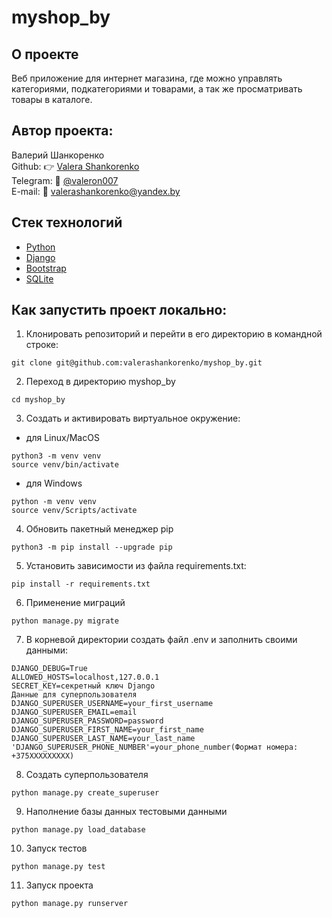 # myshop_by

## О проекте
Веб приложение для интернет магазина, где можно управлять категориями, подкатегориями и товарами, а так же просматривать товары в каталоге.

## Автор проекта:
Валерий Шанкоренко<br/>
Github: 👉 [Valera Shankorenko](https://github.com/valerashankorenko)<br/>
Telegram: 📱 [@valeron007](https://t.me/valeron007)<br/>
E-mail: 📧 valerashankorenko@yandex.by<br/>

## Стек технологий
- [Python](https://www.python.org/)
- [Django](https://www.djangoproject.com/)
- [Bootstrap](https://getbootstrap.com/)
- [SQLite](https://www.sqlite.org/)

## Как запустить проект локально:
1. Клонировать репозиторий и перейти в его директорию в командной строке:
```shell
git clone git@github.com:valerashankorenko/myshop_by.git
```
2. Переход в директорию myshop_by
```shell
cd myshop_by
```
3. Cоздать и активировать виртуальное окружение:
 - для Linux/MacOS
```shell
python3 -m venv venv
source venv/bin/activate
```
- для Windows
```shell
python -m venv venv
source venv/Scripts/activate
```
4. Обновить пакетный менеджер pip
```shell
python3 -m pip install --upgrade pip
```
5. Установить зависимости из файла requirements.txt:
```shell
pip install -r requirements.txt
```
6. Применение миграций
```shell
python manage.py migrate
```
7. В корневой директории создать файл .env и заполнить своими данными:
```
DJANGO_DEBUG=True
ALLOWED_HOSTS=localhost,127.0.0.1
SECRET_KEY=секретный ключ Django
Данные для суперпользователя
DJANGO_SUPERUSER_USERNAME=your_first_username
DJANGO_SUPERUSER_EMAIL=email
DJANGO_SUPERUSER_PASSWORD=password
DJANGO_SUPERUSER_FIRST_NAME=your_first_name
DJANGO_SUPERUSER_LAST_NAME=your_last_name
'DJANGO_SUPERUSER_PHONE_NUMBER'=your_phone_number(Формат номера: +375XXXXXXXXX)
```
8. Создать суперпользователя
```shell
python manage.py create_superuser
```
9. Наполнение базы данных тестовыми данными
```shell
python manage.py load_database
```
10. Запуск тестов 
```shell
python manage.py test
```
11. Запуск проекта
```shell
python manage.py runserver
```